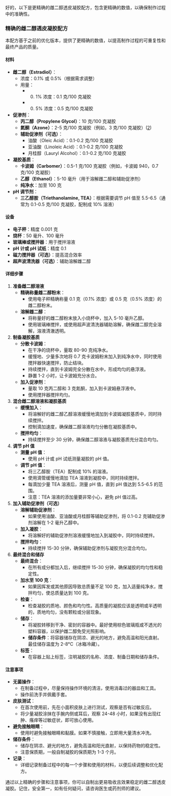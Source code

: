 
好的，以下是更精确的雌二醇透皮凝胶配方，包含更精确的数值，以确保制作过程中的准确性。

### 精确的雌二醇透皮凝胶配方

本配方基于之前的优化版本，提供了更精确的数值，以提高制作过程的可重复性和最终产品的质量。

#### 材料

*   **雌二醇（Estradiol）**：
    *   浓度：0.1% 或 0.5%（根据需求调整）
    *   用量：
        *   0.  1% 浓度：0.1 克/100 克凝胶
        *   0.  5% 浓度：0.5 克/100 克凝胶
*   **促渗剂**：
    *   **丙二醇（Propylene Glycol）**：10 克/100 克凝胶
    *   **氮酮（Azone）**：2-5 克/100 克凝胶（例如，3 克/100 克凝胶）([2](https://www.bing.com/ck/a?!&&p=04d79fcb1bae4fc4c0fa041f455fe75c5c1cc70fcd37e29cb65a0eb7e530b5e3JmltdHM9MTc1NTA0MzIwMA&ptn=3&ver=2&hsh=4&fclid=2b59efc0-66e3-629d-38e5-f986672063f6&u=a1aHR0cHM6Ly9kaWdpdGFsLnRyYW5zY2hpbmVzZS5vcmcvJUU3JUE0JUJFJUU3JUJFJUE0JUU1JThGJThBTkdPJUU2JTk2JTg3JUU0JUJCJUI2LyVFNiU4OSU4QiVFNSU4NiU4QyVFNiU4QyU4NyVFNSU4RCU5Ny8lRTklOUIlOEMlRTQlQkElOEMlRTklODYlODclRTUlODclOUQlRTglODMlQjYlRTglODclQUElRTUlODglQjYlRTYlOTYlQjklRTYlQjMlOTUvJUU5JTlCJThDJUU0JUJBJThDJUU5JTg2JTg3JUU1JTg3JTlEJUU4JTgzJUI2JUU4JTg3JUFBJUU1JTg4JUI2JUU2JTk2JUI5JUU2JUIzJTk1Lw&ntb=1))
    *   **辅助促渗剂（可选）**：
        *   油酸（Oleic Acid）：0.1-0.2 克/100 克凝胶
        *   亚油酸（Linoleic Acid）：0.1-0.2 克/100 克凝胶
        *   月桂醇（Lauryl Alcohol）：0.1-0.2 克/100 克凝胶
*   **凝胶基质**：
    *   **卡波姆（Carbomer）**：0.5-1 克/100 克凝胶（例如，卡波姆 940，0.7 克/100 克凝胶）
    *   **乙醇（Ethanol）**：5-10 毫升（用于溶解雌二醇和辅助促渗剂）
    *   **纯净水**：加至 100 克
*   **pH 调节剂**：
    *   **三乙醇胺（Triethanolamine, TEA）**：根据需要调节 pH 值至 5.5-6.5（通常为 0.1-0.5 克/100 克凝胶，配制成 10% 溶液）

#### 设备

*   **电子秤**：精度 0.001 克
*   **烧杯**：50 毫升、100 毫升
*   **玻璃棒或搅拌器**：用于搅拌溶液
*   **pH 计或 pH 试纸**：精度 0.1
*   **磁力搅拌器（可选）**：提高混合效率
*   **超声波清洗器（可选）**：辅助溶解雌二醇

#### 详细步骤

1.  **准备雌二醇溶液**
    *   **精确称量雌二醇粉末**：
        *   使用电子秤精确称量 0.1 克（0.1% 浓度）或 0.5 克（0.5% 浓度）的雌二醇粉末。
    *   **溶解雌二醇**：
        *   将称量好的雌二醇粉末放入小烧杯中，加入 5-10 毫升乙醇。
        *   使用玻璃棒搅拌，或使用超声波清洗器辅助溶解，确保雌二醇完全溶解，溶液清澈透明。
2.  **制备凝胶基质**
    *   **分散卡波姆**：
        *   在干净的烧杯中，量取 80-90 克纯净水。
        *   缓慢地、少量多次地将 0.7 克卡波姆粉末加入到纯净水中，同时使用搅拌器快速搅拌，防止结块。
        *   持续搅拌，直到卡波姆完全分散在水中，形成均匀的悬浮液。
        *   静置 1-2 小时，让卡波姆充分水合。
    *   **加入促渗剂**：
        *   量取 10 克丙二醇和 3 克氮酮，加入到卡波姆悬浮液中。
        *   使用搅拌器搅拌均匀。
3.  **混合雌二醇溶液和凝胶基质**
    *   **缓慢加入**：
        *   将溶解好的雌二醇乙醇溶液缓慢地滴加到卡波姆凝胶基质中，同时持续搅拌。
        *   控制滴加速度，确保雌二醇溶液均匀分散在凝胶基质中。
    *   **搅拌均匀**：
        *   持续搅拌至少 30 分钟，确保雌二醇溶液与凝胶基质充分混合均匀。
4.  **调节 pH 值**
    *   **测量 pH 值**：
        *   使用 pH 计或 pH 试纸测量凝胶的 pH 值。
    *   **调节 pH 值**：
        *   将三乙醇胺（TEA）配制成 10% 的溶液。
        *   使用滴管缓慢地滴加 TEA 溶液到凝胶中，同时持续搅拌。
        *   每滴加少量 TEA 溶液后，测量 pH 值，直到 pH 值达到 5.5-6.5 的范围。
        *   注意：TEA 溶液的添加量要非常小心，避免 pH 值过高。
5.  **加入辅助促渗剂（可选）**
    *   **溶解辅助促渗剂**：
        *   如果使用油酸、亚油酸或月桂醇等辅助促渗剂，将 0.1-0.2 克辅助促渗剂溶解在 1-2 毫升乙醇中。
    *   **加入凝胶**：
        *   将溶解好的辅助促渗剂溶液缓慢地加入到凝胶中，同时持续搅拌。
    *   **搅拌均匀**：
        *   持续搅拌 15-30 分钟，确保辅助促渗剂与凝胶充分混合均匀。
6.  **最终混合和储存**
    *   **最终混合**：
        *   在所有成分都加入后，继续搅拌 15-30 分钟，确保凝胶的均匀性和稳定性。
    *   **加水至 100 克**：
        *   如果因挥发或其他原因导致总质量不足 100 克，加入适量纯净水，搅拌均匀，使总质量达到 100 克。
    *   **检查**：
        *   检查凝胶的质地、颜色和均匀性。高质量的凝胶应该是透明或半透明的，质地均匀，没有颗粒或分层现象。
    *   **储存**：
        *   将凝胶转移到干净、密封的容器中。最好使用棕色玻璃瓶或不透光的塑料容器，以保护雌二醇免受光照影响。
        *   **储存条件**：将容器储存在阴凉、避光的地方，避免高温和阳光直射。最佳储存温度为 2-8°C（冰箱冷藏）。
    *   **标签**：
        *   在容器上贴上标签，注明凝胶的名称、浓度、制备日期和储存条件。

#### 注意事项

*   **无菌操作**：
    *   在制备过程中，尽量保持操作环境的清洁，使用消毒过的器皿和工具。
    *   操作前洗手并佩戴手套。
*   **皮肤测试**：
    *   在首次使用前，先在小面积皮肤上进行测试，观察是否有过敏反应。
    *   将少量凝胶涂抹在手腕内侧或耳后，观察 24-48 小时，如果没有出现红肿、瘙痒等过敏症状，即可放心使用。
*   **避免接触眼睛**：
    *   使用时避免接触眼睛和黏膜。如果不慎接触，立即用大量清水冲洗。
*   **储存条件**：
    *   储存在阴凉、避光的地方，避免高温和阳光直射，以保持药物的稳定性。
    *   注意保质期，一般自制凝胶的保质期为 1-3 个月。
*   **记录**：
    *   详细记录制备过程中的每一个步骤和使用的材料，以便后续调整和优化配方。

通过以上精确的步骤和注意事项，你可以自制出更易吸收且效果稳定的雌二醇透皮凝胶。记住，安全第一，如有任何疑问，请咨询医生或药剂师的建议。

